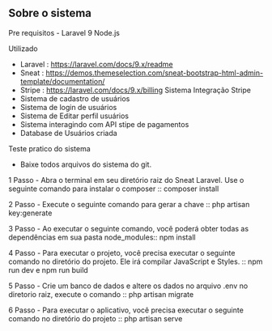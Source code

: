 ## Sobre o sistema
Pre requisitos - 
Laravel 9
Node.js

Utilizado 
- Laravel : https://laravel.com/docs/9.x/readme
- Sneat : https://demos.themeselection.com/sneat-bootstrap-html-admin-template/documentation/
- Stripe : https://laravel.com/docs/9.x/billing
Sistema Integração Stripe
- Sistema de cadastro de usuários
- Sistema de login de usuários
- Sistema de Editar perfil usuários
- Sistema interagindo com API stipe de pagamentos
- Database de Usuários criada

Teste pratico do sistema
- Baixe todos arquivos do sistema do git.

1 Passo - Abra o terminal em seu diretório raiz do Sneat Laravel.
Use o seguinte comando para instalar o composer :: composer install

2 Passo - Execute o seguinte comando para gerar a chave :: php artisan key:generate

3 Passo - Ao executar o seguinte comando, você poderá obter todas as dependências em sua pasta node_modules:: npm install

4 Passo - Para executar o projeto, você precisa executar o seguinte comando no diretório do projeto. Ele irá compilar JavaScript e Styles. :: npm run dev e npm run build

5 Passo - Crie um banco de dados e altere os dados no arquivo .env no diretorio raiz, execute o comando :: php artisan migrate

6 Passo - Para executar o aplicativo, você precisa executar o seguinte comando no diretório do projeto :: php artisan serve
